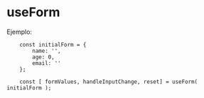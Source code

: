 # useForm

Ejemplo:

```
    const initialForm = {
        name: '',
        age: 0,
        email: ''
    };

    const [ formValues, handleInputChange, reset] = useForm( initialForm );
```
